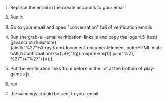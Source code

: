 1. Replace the email in the create accounts to your email
2. Run it

3. Go to your email and open "conversation" full of verification emails
4. Run the grab-all-emailVerification-links.js and copy the logs
4.5 (test)[javascript:(function(){alert("%27"+Array.from(document.documentElement.outerHTML.matchAll(/\/Confirmation\/\?s=(\S+)"/g)).map(m=>m[1]).join("%27, %27")+"%27")})();]

5. Put the verification links from before in the list at the bottom of play-games.js
6. run
7. the winnings should be sent to your email.
